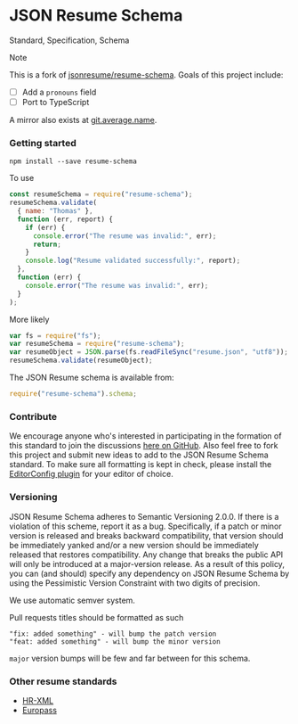 # JSON Resume Schema

<!-- [![GitHub Releases](https://badgen.net/github/tag/jsonresume/resume-schema)](https://github.com/jsonresume/resume-schema/releases)
[![NPM Release](https://badgen.net/npm/v/resume-schema)](https://www.npmjs.com/package/resume-schema)
[![Latest Status](https://github.com/jsonresume/resume-schema/workflows/Latest/badge.svg)](https://github.com/vanillawc/wc-template/actions)
[![Release Status](https://github.com/jsonresume/resume-schema/workflows/Release/badge.svg)](https://github.com/vanillawc/wc-template/actions) -->

Standard, Specification, Schema

> [!NOTE]
> This is a fork of [jsonresume/resume-schema](https://github.com/jsonresume/resume-schema). Goals of this project include:
>
> - [ ] Add a `pronouns` field
> - [ ] Port to TypeScript

A mirror also exists at [git.average.name](https://git.average.name/AverageHelper/resume-schema).

### Getting started

```
npm install --save resume-schema
```

To use

```js
const resumeSchema = require("resume-schema");
resumeSchema.validate(
  { name: "Thomas" },
  function (err, report) {
    if (err) {
      console.error("The resume was invalid:", err);
      return;
    }
    console.log("Resume validated successfully:", report);
  },
  function (err) {
    console.error("The resume was invalid:", err);
  }
);
```

More likely

```js
var fs = require("fs");
var resumeSchema = require("resume-schema");
var resumeObject = JSON.parse(fs.readFileSync("resume.json", "utf8"));
resumeSchema.validate(resumeObject);
```

The JSON Resume schema is available from:

```js
require("resume-schema").schema;
```

### Contribute

We encourage anyone who's interested in participating in the formation of this standard to join the discussions [here on GitHub](https://github.com/jsonresume/resume-schema/issues). Also feel free to fork this project and submit new ideas to add to the JSON Resume Schema standard. To make sure all formatting is kept in check, please install the [EditorConfig plugin](http://editorconfig.org/) for your editor of choice.

### Versioning

JSON Resume Schema adheres to Semantic Versioning 2.0.0. If there is a violation of
this scheme, report it as a bug. Specifically, if a patch or minor version is
released and breaks backward compatibility, that version should be immediately
yanked and/or a new version should be immediately released that restores
compatibility. Any change that breaks the public API will only be introduced at
a major-version release. As a result of this policy, you can (and should)
specify any dependency on JSON Resume Schema by using the Pessimistic Version
Constraint with two digits of precision.

We use automatic semver system.

Pull requests titles should be formatted as such

```
"fix: added something" - will bump the patch version
"feat: added something" - will bump the minor version
```

`major` version bumps will be few and far between for this schema.

### Other resume standards

- [HR-XML](https://schemas.liquid-technologies.com/HR-XML/2007-04-15/)
- [Europass](http://europass.cedefop.europa.eu/about-europass)
